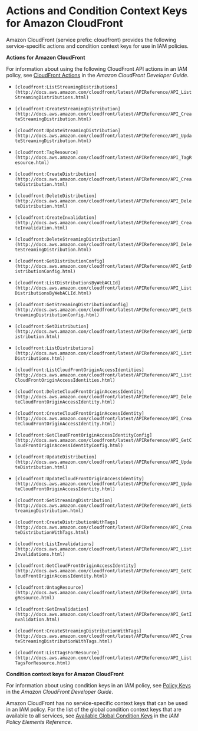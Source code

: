 # Actions and Condition Context Keys for Amazon CloudFront<a name="list_cloudfront"></a>

Amazon CloudFront \(service prefix: cloudfront\) provides the following service\-specific actions and condition context keys for use in IAM policies\.

**Actions for Amazon CloudFront**

For information about using the following CloudFront API actions in an IAM policy, see [CloudFront Actions](http://docs.aws.amazon.com/AmazonCloudFront/latest/DeveloperGuide/UsingWithIAM.html#UsingWithCloudFront_Actions) in the *Amazon CloudFront Developer Guide*\.

+ `[cloudfront:ListStreamingDistributions](http://docs.aws.amazon.com/cloudfront/latest/APIReference/API_ListStreamingDistributions.html)`

+ `[cloudfront:CreateStreamingDistribution](http://docs.aws.amazon.com/cloudfront/latest/APIReference/API_CreateStreamingDistribution.html)`

+ `[cloudfront:UpdateStreamingDistribution](http://docs.aws.amazon.com/cloudfront/latest/APIReference/API_UpdateStreamingDistribution.html)`

+ `[cloudfront:TagResource](http://docs.aws.amazon.com/cloudfront/latest/APIReference/API_TagResource.html)`

+ `[cloudfront:CreateDistribution](http://docs.aws.amazon.com/cloudfront/latest/APIReference/API_CreateDistribution.html)`

+ `[cloudfront:DeleteDistribution](http://docs.aws.amazon.com/cloudfront/latest/APIReference/API_DeleteDistribution.html)`

+ `[cloudfront:CreateInvalidation](http://docs.aws.amazon.com/cloudfront/latest/APIReference/API_CreateInvalidation.html)`

+ `[cloudfront:DeleteStreamingDistribution](http://docs.aws.amazon.com/cloudfront/latest/APIReference/API_DeleteStreamingDistribution.html)`

+ `[cloudfront:GetDistributionConfig](http://docs.aws.amazon.com/cloudfront/latest/APIReference/API_GetDistributionConfig.html)`

+ `[cloudfront:ListDistributionsByWebACLId](http://docs.aws.amazon.com/cloudfront/latest/APIReference/API_ListDistributionsByWebACLId.html)`

+ `[cloudfront:GetStreamingDistributionConfig](http://docs.aws.amazon.com/cloudfront/latest/APIReference/API_GetStreamingDistributionConfig.html)`

+ `[cloudfront:GetDistribution](http://docs.aws.amazon.com/cloudfront/latest/APIReference/API_GetDistribution.html)`

+ `[cloudfront:ListDistributions](http://docs.aws.amazon.com/cloudfront/latest/APIReference/API_ListDistributions.html)`

+ `[cloudfront:ListCloudFrontOriginAccessIdentities](http://docs.aws.amazon.com/cloudfront/latest/APIReference/API_ListCloudFrontOriginAccessIdentities.html)`

+ `[cloudfront:DeleteCloudFrontOriginAccessIdentity](http://docs.aws.amazon.com/cloudfront/latest/APIReference/API_DeleteCloudFrontOriginAccessIdentity.html)`

+ `[cloudfront:CreateCloudFrontOriginAccessIdentity](http://docs.aws.amazon.com/cloudfront/latest/APIReference/API_CreateCloudFrontOriginAccessIdentity.html)`

+ `[cloudfront:GetCloudFrontOriginAccessIdentityConfig](http://docs.aws.amazon.com/cloudfront/latest/APIReference/API_GetCloudFrontOriginAccessIdentityConfig.html)`

+ `[cloudfront:UpdateDistribution](http://docs.aws.amazon.com/cloudfront/latest/APIReference/API_UpdateDistribution.html)`

+ `[cloudfront:UpdateCloudFrontOriginAccessIdentity](http://docs.aws.amazon.com/cloudfront/latest/APIReference/API_UpdateCloudFrontOriginAccessIdentity.html)`

+ `[cloudfront:GetStreamingDistribution](http://docs.aws.amazon.com/cloudfront/latest/APIReference/API_GetStreamingDistribution.html)`

+ `[cloudfront:CreateDistributionWithTags](http://docs.aws.amazon.com/cloudfront/latest/APIReference/API_CreateDistributionWithTags.html)`

+ `[cloudfront:ListInvalidations](http://docs.aws.amazon.com/cloudfront/latest/APIReference/API_ListInvalidations.html)`

+ `[cloudfront:GetCloudFrontOriginAccessIdentity](http://docs.aws.amazon.com/cloudfront/latest/APIReference/API_GetCloudFrontOriginAccessIdentity.html)`

+ `[cloudfront:UntagResource](http://docs.aws.amazon.com/cloudfront/latest/APIReference/API_UntagResource.html)`

+ `[cloudfront:GetInvalidation](http://docs.aws.amazon.com/cloudfront/latest/APIReference/API_GetInvalidation.html)`

+ `[cloudfront:CreateStreamingDistributionWithTags](http://docs.aws.amazon.com/cloudfront/latest/APIReference/API_CreateStreamingDistributionWithTags.html)`

+ `[cloudfront:ListTagsForResource](http://docs.aws.amazon.com/cloudfront/latest/APIReference/API_ListTagsForResource.html)`

**Condition context keys for Amazon CloudFront**

For information about using condition keys in an IAM policy, see [Policy Keys](http://docs.aws.amazon.com/AmazonCloudFront/latest/DeveloperGuide/UsingWithIAM.html#UsingWithIAM_PolicyKeys) in the *Amazon CloudFront Developer Guide*\.

Amazon CloudFront has no service\-specific context keys that can be used in an IAM policy\. For the list of the global condition context keys that are available to all services, see [Available Global Condition Keys](reference_policies_condition-keys.md#AvailableKeys) in the *IAM Policy Elements Reference*\.